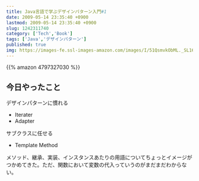```yaml
---
title: Java言語で学ぶデザインパターン入門#1
date: 2009-05-14 23:35:40 +0900
lastmod: 2009-05-14 23:35:40 +0900
slug: 1242311740
category: ['Tech','Book']
tags: ['Java','デザインパターン']
published: true
img: https://images-fe.ssl-images-amazon.com/images/I/51QsmvkObML._SL160_.jpg
---
```


{{% amazon 4797327030 %}}


## 今日やったこと

デザインパターンに慣れる

- Iterater
- Adapter


サブクラスに任せる

- Template Method

メソッド、継承、実装、インスタンスあたりの用語についてちょっとイメージがつかめてきた。ただ、関数において変数の代入っていうのがまだまだわからない。
